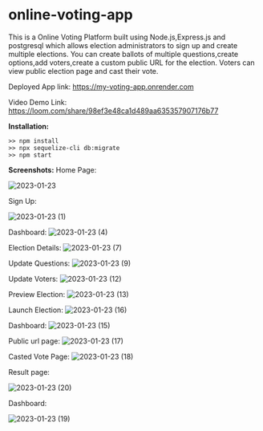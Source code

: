 # online-voting-app
This is a Online Voting Platform built using Node.js,Express.js and postgresql which allows election administrators to sign up and create multiple elections. You can create ballots of multiple questions,create options,add voters,create a custom public URL for the election.
Voters can view public election page and cast their vote.

Deployed App link: https://my-voting-app.onrender.com


Video Demo Link:   https://loom.com/share/98ef3e48ca1d489aa635357907176b77

**Installation:**
```nodejs
>> npm install
>> npx sequelize-cli db:migrate
>> npm start
```
**Screenshots:**
Home Page:

![2023-01-23](https://user-images.githubusercontent.com/66762947/214082375-aba4c6a6-23ec-41a0-8e19-b544db75d447.png)

Sign Up:

![2023-01-23 (1)](https://user-images.githubusercontent.com/66762947/214083244-b5e8ea84-1520-444f-88b4-853dd0b14528.png)

Dashboard:
![2023-01-23 (4)](https://user-images.githubusercontent.com/66762947/214083807-71e94b71-9329-47c8-8076-77a2561e9f2c.png)


Election Details:
![2023-01-23 (7)](https://user-images.githubusercontent.com/66762947/214083930-eb9550aa-46e0-44d9-8ba2-665903864666.png)


Update Questions:
![2023-01-23 (9)](https://user-images.githubusercontent.com/66762947/214084150-ddd5123b-f331-4354-807f-2032b91e584a.png)


Update Voters:
![2023-01-23 (12)](https://user-images.githubusercontent.com/66762947/214084190-cc4f4770-06e6-4b8d-bae2-779215399c4c.png)


Preview Election:
![2023-01-23 (13)](https://user-images.githubusercontent.com/66762947/214084274-29861878-89b9-44d2-b83f-6aad63eb32d1.png)


Launch Election:
![2023-01-23 (16)](https://user-images.githubusercontent.com/66762947/214084655-0d7f9299-174b-4cd3-b873-5d91ac3ad660.png)


Dashboard:
![2023-01-23 (15)](https://user-images.githubusercontent.com/66762947/214084359-b682ef1e-d3d4-41cc-a61f-a4534a7e29c5.png)


Public url page:
![2023-01-23 (17)](https://user-images.githubusercontent.com/66762947/214084700-0322e2b6-7b23-4a4f-9efd-14334dd5c8e8.png)


Casted Vote Page:
![2023-01-23 (18)](https://user-images.githubusercontent.com/66762947/214084723-5aa8f8a8-7fb7-45b8-ad6e-3576b2ad6eba.png)


Result page:

![2023-01-23 (20)](https://user-images.githubusercontent.com/66762947/214084794-6dbb6f1f-2996-41c6-b854-88eeb7a28ed8.png)

Dashboard:

![2023-01-23 (19)](https://user-images.githubusercontent.com/66762947/214084895-32511d3b-d204-40ee-ab0a-85668a9df53c.png)



